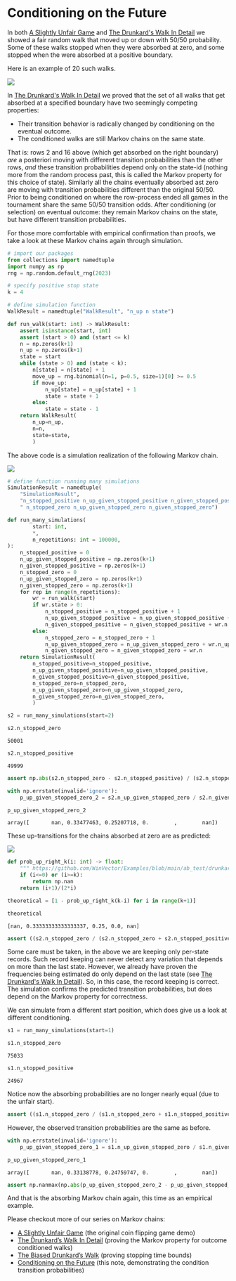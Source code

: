 # Conditioning on the Future

In both [A Slightly Unfair Game](https://win-vector.com/2023/10/30/a-slightly-unfair-game/) and [The Drunkard's Walk In Detail](https://github.com/WinVector/Examples/blob/main/ab_test/drunkards_walk.ipynb) we showed a fair random walk that moved up or down with 50/50 probability. Some of these walks stopped when they were absorbed at zero, and some stopped when the were absorbed at a positive boundary.

Here is an example of 20 such walks.

<img src="https://i0.wp.com/win-vector.com/wp-content/uploads/2023/10/unnamed-chunk-4-1.gif" />

In [The Drunkard's Walk In Detail](https://github.com/WinVector/Examples/blob/main/ab_test/drunkards_walk.ipynb) we proved that the set of all walks that get absorbed at a specified boundary have two seemingly competing properties:

  * Their transition behavior is radically changed by conditioning on the eventual outcome.
  * The conditioned walks are still Markov chains on the same state.

That is: rows 2 and 16 above (which get absorbed on the right boundary) *are* a posteriori moving with different transition probabilities than the other rows, *and* these transition probabilities depend only on the state-id (nothing more from the random process past, this is called the Markov property for this choice of state). Similarly all the chains eventually absorbed ast zero are moving with transition probabilities different than the original 50/50. Prior to being conditioned on where the row-process ended all games in the tournament share the same 50/50 transition odds. After conditioning (or selection) on eventual outcome: they remain Markov chains on the state, but have different transition probabilities.

For those more comfortable with empirical confirmation than proofs, we take a look at these Markov chains again through simulation.


```python
# import our packages
from collections import namedtuple
import numpy as np
rng = np.random.default_rng(2023)
```


```python
# specify positive stop state
k = 4

```


```python
# define simulation function
WalkResult = namedtuple("WalkResult", "n_up n state")

def run_walk(start: int) -> WalkResult:
    assert isinstance(start, int)
    assert (start > 0) and (start <= k)
    n = np.zeros(k+1)
    n_up = np.zeros(k+1)
    state = start
    while (state > 0) and (state < k):
        n[state] = n[state] + 1
        move_up = rng.binomial(n=1, p=0.5, size=1)[0] >= 0.5
        if move_up:
            n_up[state] = n_up[state] + 1
            state = state + 1
        else:
            state = state - 1
    return WalkResult(
        n_up=n_up,
        n=n,
        state=state,
        )
```

The above code is a simulation realization of the following Markov chain.

<img src="https://win-vector.com/wp-content/uploads/2023/11/chain50_50.png">


```python
# define function running many simulations
SimulationResult = namedtuple(
    "SimulationResult", 
    "n_stopped_positive n_up_given_stopped_positive n_given_stopped_positive" 
    " n_stopped_zero n_up_given_stopped_zero n_given_stopped_zero")

def run_many_simulations(
        start: int,
        *,
        n_repetitions: int = 100000,
):
    n_stopped_positive = 0
    n_up_given_stopped_positive = np.zeros(k+1)
    n_given_stopped_positive = np.zeros(k+1)
    n_stopped_zero = 0
    n_up_given_stopped_zero = np.zeros(k+1)
    n_given_stopped_zero = np.zeros(k+1)
    for rep in range(n_repetitions):
        wr = run_walk(start)
        if wr.state > 0:
            n_stopped_positive = n_stopped_positive + 1
            n_up_given_stopped_positive = n_up_given_stopped_positive + wr.n_up
            n_given_stopped_positive = n_given_stopped_positive + wr.n
        else:
            n_stopped_zero = n_stopped_zero + 1
            n_up_given_stopped_zero = n_up_given_stopped_zero + wr.n_up
            n_given_stopped_zero = n_given_stopped_zero + wr.n
    return SimulationResult(
        n_stopped_positive=n_stopped_positive, 
        n_up_given_stopped_positive=n_up_given_stopped_positive, 
        n_given_stopped_positive=n_given_stopped_positive, 
        n_stopped_zero=n_stopped_zero, 
        n_up_given_stopped_zero=n_up_given_stopped_zero, 
        n_given_stopped_zero=n_given_stopped_zero,
        )
```


```python
s2 = run_many_simulations(start=2)
```


```python
s2.n_stopped_zero
```




    50001




```python
s2.n_stopped_positive
```




    49999




```python
assert np.abs(s2.n_stopped_zero - s2.n_stopped_positive) / (s2.n_stopped_zero + s2.n_stopped_positive) < 1e-2
```


```python
with np.errstate(invalid='ignore'):
    p_up_given_stopped_zero_2 = s2.n_up_given_stopped_zero / s2.n_given_stopped_zero

p_up_given_stopped_zero_2
```




    array([       nan, 0.33477463, 0.25207718, 0.        ,        nan])



These up-transitions for the chains absorbed at zero are as predicted:

<img src="https://win-vector.com/wp-content/uploads/2023/11/chain_0.png">


```python
def prob_up_right_k(i: int) -> float:
    """ https://github.com/WinVector/Examples/blob/main/ab_test/drunkards_walk.ipynb """
    if (i<=0) or (i>=k):
        return np.nan
    return (i+1)/(2*i)

theoretical = [1 - prob_up_right_k(k-i) for i in range(k+1)]

theoretical
```




    [nan, 0.33333333333333337, 0.25, 0.0, nan]




```python
assert ((s2.n_stopped_zero / (s2.n_stopped_zero + s2.n_stopped_positive)) - 0.5) < 1e-2
```

Some care must be taken, in the above we are keeping only per-state records. Such record keeping can never detect any variation that depends on more than the last state. However, we already have proven the frequencies being estimated do only depend on the last state (see [The Drunkard's Walk In Detail](https://github.com/WinVector/Examples/blob/main/ab_test/drunkards_walk.ipynb)). So, in this case, the record keeping is correct. The simulation confirms the predicted transition probabilities, but does depend on the Markov property for correctness.

We can simulate from a different start position, which does give us a look at different conditioning.


```python
s1 = run_many_simulations(start=1)
```


```python
s1.n_stopped_zero
```




    75033




```python
s1.n_stopped_positive
```




    24967



Notice now the absorbing probabilities are no longer nearly equal (due to the unfair start).



```python
assert ((s1.n_stopped_zero / (s1.n_stopped_zero + s1.n_stopped_positive)) - 0.75) < 1e-2
```


However, the observed transition probabilities are the same as before.


```python
with np.errstate(invalid='ignore'):
    p_up_given_stopped_zero_1 = s1.n_up_given_stopped_zero / s1.n_given_stopped_zero

p_up_given_stopped_zero_1
```




    array([       nan, 0.33138778, 0.24759747, 0.        ,        nan])




```python
assert np.nanmax(np.abs(p_up_given_stopped_zero_2 - p_up_given_stopped_zero_1)) < 1e-2
```

And that is the absorbing Markov chain again, this time as an empirical example.

Please checkout more of our series on Markov chains:

  * [A Slightly Unfair Game](https://win-vector.com/2023/10/30/a-slightly-unfair-game/) (the original coin flipping game demo)
  * [The Drunkard’s Walk In Detail](https://github.com/WinVector/Examples/blob/main/ab_test/drunkards_walk.ipynb) (proving the Markov property for outcome conditioned walks)
  * [The Biased Drunkard’s Walk](https://win-vector.com/2023/12/04/the-biased-drunkards-walk/) (proving stopping time bounds)
  * [Conditioning on the Future](https://github.com/WinVector/Examples/blob/main/ab_test/transition_counts.ipynb) (this note, demonstrating the condition transition probabilities)
